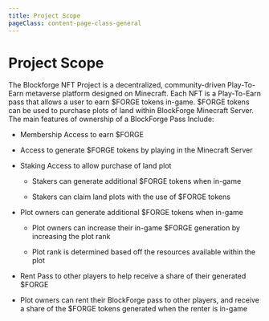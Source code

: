```yaml
---
title: Project Scope
pageClass: content-page-class-general
---
```

# Project Scope

The Blockforge NFT Project is a decentralized, community-driven Play-To-Earn metaverse platform designed on Minecraft. Each NFT is a Play-To-Earn pass that allows a user to earn $FORGE tokens in-game. $FORGE tokens can be used  to purchase plots of land within BlockForge Minecraft Server. The main features of ownership of a BlockForge Pass Include:

* Membership Access to earn $FORGE
* Access to generate $FORGE tokens by playing in the Minecraft Server

* Staking Access to allow purchase of land plot

  * Stakers can generate additional $FORGE tokens when in-game

  * Stakers can claim land plots with the use of $FORGE tokens

* Plot owners can generate additional $FORGE tokens when in-game

  * Plot owners can increase their in-game $FORGE generation by increasing the plot rank

  * Plot rank is determined based off the resources available within the plot

* Rent Pass to other players to help receive a share of their generated $FORGE

* Plot owners can rent their BlockForge pass to other players, and receive a share of the $FORGE tokens generated when the renter is in-game
